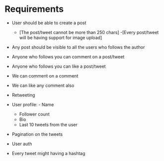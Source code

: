 # Requirements

- User should be able to create a post
   - [The post/tweet cannot be more than 250 chars]
   -[Every post/tweet will be having support for image upload]

- Any post should be visible to all the users who follows the author
- Anyone who follows you can comment on a post/tweet
- Anyone who follows you can like a post/tweet
- We can comment on a comment
- We can like any comment also
- Retweeting
 
 - User profile:      - Name
      - Follower count
      - Bio
      - Last 10 tweets from the user

- Pagination on the tweets
- User auth
- Every tweet might having a hashtag
